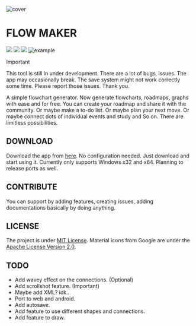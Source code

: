 ![cover](https://github.com/user-attachments/assets/532b41d2-c72d-4ce2-a87e-f5f7e6fe5725)
# FLOW MAKER

![](https://img.shields.io/badge/License-MIT-blue) 
![](https://img.shields.io/badge/release-v0.3.1.0-blue)
![](https://img.shields.io/badge/Godot-v4.4.1.stable.official-blue)
![example](https://github.com/user-attachments/assets/a576c337-2d83-489a-a5cd-9c04684e21e2)




> [!IMPORTANT]
> This tool is still in under development. There are a lot of bugs, issues. The app may occasionally break. The save system might not work correctly some time. Please report those issues. Thank you.

A simple flowchart generator. Now generate flowcharts, roadmaps, graphs with ease and for free. You can create your roadmap and share it with the community. Or maybe make a to-do list. Or maybe plan your next move. Or maybe connect dots of individual events and study and So on. There are limitless possibilities.

## DOWNLOAD

Download the app from [here](https://github.com/IsaacAneek/flow-maker/releases "here"). No configuration needed. Just download and start using it. Currently only supports Windows x32 and x64. Planning to release ports as well.

## CONTRIBUTE

You can support by adding features, creating issues, adding documentations basically by doing anything.

## LICENSE
The project is under [MIT License](https://mit-license.org/). Material icons from Google are under the [Apache License Version 2.0](https://www.apache.org/licenses/LICENSE-2.0.txt).
## TODO
- Add wavey effect on the connections. (Optional)
- Add scrollshot feature. (Important)
- Maybe add XML? idk..
- Port to web and android.
- Add autosave.
- Add feature to use different shapes and connections.
- Add feature to draw.
